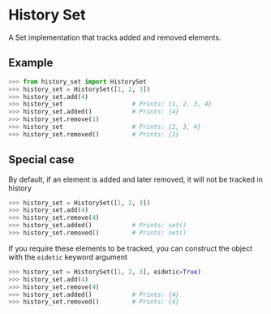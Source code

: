 # History Set #

A Set implementation that tracks added and removed elements.

## Example ##

~~~python
>>> from history_set import HistorySet
>>> history_set = HistorySet([1, 2, 3])
>>> history_set.add(4)
>>> history_set                   # Prints: {1, 2, 3, 4}
>>> history_set.added()           # Prints: {4}
>>> history_set.remove(1)
>>> history_set                   # Prints: {2, 3, 4}
>>> history_set.removed()         # Prints: {1}
~~~

## Special case ##

By default, if an element is added and later removed, it will not be tracked in history

~~~python
>>> history_set = HistorySet([1, 2, 3])
>>> history_set.add(4)
>>> history_set.remove(4)
>>> history_set.added()           # Prints: set()
>>> history_set.removed()         # Prints: set()
~~~

If you require these elements to be tracked, you can construct the object with the `eidetic` keyword argument

~~~python
>>> history_set = HistorySet([1, 2, 3], eidetic=True)
>>> history_set.add(4)
>>> history_set.remove(4)
>>> history_set.added()           # Prints: {4}
>>> history_set.removed()         # Prints: {4}
~~~
